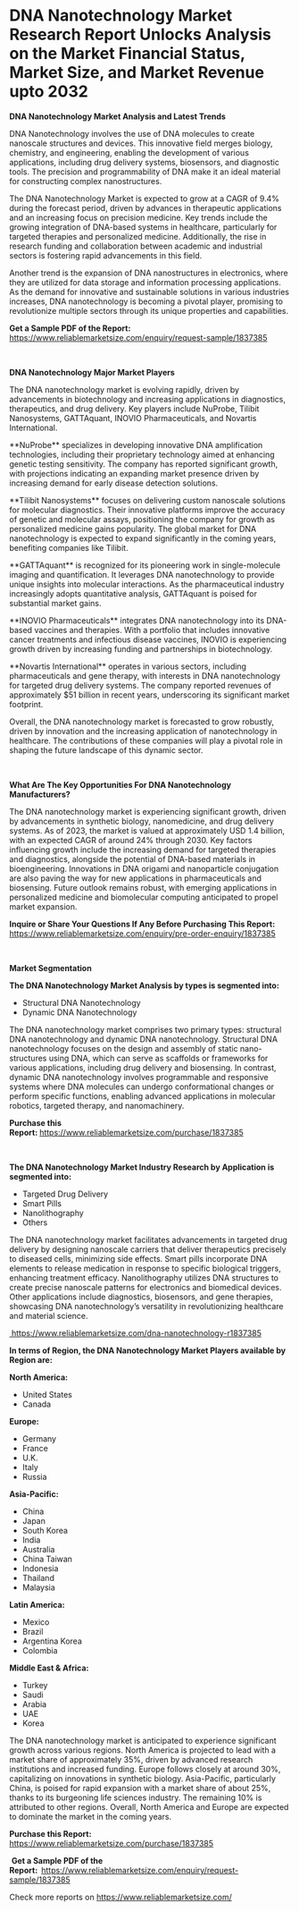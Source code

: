<p><h1>DNA Nanotechnology Market Research Report Unlocks Analysis on the Market Financial Status, Market Size, and Market Revenue upto 2032</h1></p><p><strong>DNA Nanotechnology Market Analysis and Latest Trends</strong></p>
<p><p>DNA Nanotechnology involves the use of DNA molecules to create nanoscale structures and devices. This innovative field merges biology, chemistry, and engineering, enabling the development of various applications, including drug delivery systems, biosensors, and diagnostic tools. The precision and programmability of DNA make it an ideal material for constructing complex nanostructures.</p><p>The DNA Nanotechnology Market is expected to grow at a CAGR of 9.4% during the forecast period, driven by advances in therapeutic applications and an increasing focus on precision medicine. Key trends include the growing integration of DNA-based systems in healthcare, particularly for targeted therapies and personalized medicine. Additionally, the rise in research funding and collaboration between academic and industrial sectors is fostering rapid advancements in this field.</p><p>Another trend is the expansion of DNA nanostructures in electronics, where they are utilized for data storage and information processing applications. As the demand for innovative and sustainable solutions in various industries increases, DNA nanotechnology is becoming a pivotal player, promising to revolutionize multiple sectors through its unique properties and capabilities.</p></p>
<p><strong>Get a Sample PDF of the Report:&nbsp;</strong> <a href="https://www.reliablemarketsize.com/enquiry/request-sample/1837385?utm_campaign=2759&utm_medium=2&utm_source=Github&utm_content=ia&utm_term=08032025&utm_id=dna-nanotechnology">https://www.reliablemarketsize.com/enquiry/request-sample/1837385</a></p>
<p>&nbsp;</p>
<p><strong>DNA Nanotechnology Major Market Players</strong></p>
<p><p>The DNA nanotechnology market is evolving rapidly, driven by advancements in biotechnology and increasing applications in diagnostics, therapeutics, and drug delivery. Key players include NuProbe, Tilibit Nanosystems, GATTAquant, INOVIO Pharmaceuticals, and Novartis International. </p><p>**NuProbe** specializes in developing innovative DNA amplification technologies, including their proprietary technology aimed at enhancing genetic testing sensitivity. The company has reported significant growth, with projections indicating an expanding market presence driven by increasing demand for early disease detection solutions. </p><p>**Tilibit Nanosystems** focuses on delivering custom nanoscale solutions for molecular diagnostics. Their innovative platforms improve the accuracy of genetic and molecular assays, positioning the company for growth as personalized medicine gains popularity. The global market for DNA nanotechnology is expected to expand significantly in the coming years, benefiting companies like Tilibit.</p><p>**GATTAquant** is recognized for its pioneering work in single-molecule imaging and quantification. It leverages DNA nanotechnology to provide unique insights into molecular interactions. As the pharmaceutical industry increasingly adopts quantitative analysis, GATTAquant is poised for substantial market gains.</p><p>**INOVIO Pharmaceuticals** integrates DNA nanotechnology into its DNA-based vaccines and therapies. With a portfolio that includes innovative cancer treatments and infectious disease vaccines, INOVIO is experiencing growth driven by increasing funding and partnerships in biotechnology.</p><p>**Novartis International** operates in various sectors, including pharmaceuticals and gene therapy, with interests in DNA nanotechnology for targeted drug delivery systems. The company reported revenues of approximately $51 billion in recent years, underscoring its significant market footprint.</p><p>Overall, the DNA nanotechnology market is forecasted to grow robustly, driven by innovation and the increasing application of nanotechnology in healthcare. The contributions of these companies will play a pivotal role in shaping the future landscape of this dynamic sector.</p></p>
<p>&nbsp;</p>
<p><strong>What Are The Key Opportunities For DNA Nanotechnology Manufacturers?</strong></p>
<p><p>The DNA nanotechnology market is experiencing significant growth, driven by advancements in synthetic biology, nanomedicine, and drug delivery systems. As of 2023, the market is valued at approximately USD 1.4 billion, with an expected CAGR of around 24% through 2030. Key factors influencing growth include the increasing demand for targeted therapies and diagnostics, alongside the potential of DNA-based materials in bioengineering. Innovations in DNA origami and nanoparticle conjugation are also paving the way for new applications in pharmaceuticals and biosensing. Future outlook remains robust, with emerging applications in personalized medicine and biomolecular computing anticipated to propel market expansion.</p></p>
<p><strong>Inquire or Share Your Questions If Any Before Purchasing This Report:</strong> <a href="https://www.reliablemarketsize.com/enquiry/pre-order-enquiry/1837385?utm_campaign=2759&utm_medium=2&utm_source=Github&utm_content=ia&utm_term=08032025&utm_id=dna-nanotechnology">https://www.reliablemarketsize.com/enquiry/pre-order-enquiry/1837385</a></p>
<p>&nbsp;</p>
<p><strong>Market Segmentation</strong></p>
<p><strong>The DNA Nanotechnology Market Analysis by types is segmented into:</strong></p>
<p><ul><li>Structural DNA Nanotechnology</li><li>Dynamic DNA Nanotechnology</li></ul></p>
<p><p>The DNA nanotechnology market comprises two primary types: structural DNA nanotechnology and dynamic DNA nanotechnology. Structural DNA nanotechnology focuses on the design and assembly of static nano-structures using DNA, which can serve as scaffolds or frameworks for various applications, including drug delivery and biosensing. In contrast, dynamic DNA nanotechnology involves programmable and responsive systems where DNA molecules can undergo conformational changes or perform specific functions, enabling advanced applications in molecular robotics, targeted therapy, and nanomachinery.</p></p>
<p><strong>Purchase this Report:&nbsp;</strong><a href="https://www.reliablemarketsize.com/purchase/1837385?utm_campaign=2759&utm_medium=2&utm_source=Github&utm_content=ia&utm_term=08032025&utm_id=dna-nanotechnology">https://www.reliablemarketsize.com/purchase/1837385</a></p>
<p>&nbsp;</p>
<p><strong>The DNA Nanotechnology Market Industry Research by Application is segmented into:</strong></p>
<p><ul><li>Targeted Drug Delivery</li><li>Smart Pills</li><li>Nanolithography</li><li>Others</li></ul></p>
<p><p>The DNA nanotechnology market facilitates advancements in targeted drug delivery by designing nanoscale carriers that deliver therapeutics precisely to diseased cells, minimizing side effects. Smart pills incorporate DNA elements to release medication in response to specific biological triggers, enhancing treatment efficacy. Nanolithography utilizes DNA structures to create precise nanoscale patterns for electronics and biomedical devices. Other applications include diagnostics, biosensors, and gene therapies, showcasing DNA nanotechnology’s versatility in revolutionizing healthcare and material science.</p></p>
<p><a href="https://www.reliablemarketsize.com/dna-nanotechnology-r1837385?utm_campaign=2759&utm_medium=2&utm_source=Github&utm_content=ia&utm_term=08032025&utm_id=dna-nanotechnology">&nbsp;https://www.reliablemarketsize.com/dna-nanotechnology-r1837385</a></p>
<p><strong>In terms of Region, the DNA Nanotechnology Market Players available by Region are:</strong></p>
<p>
    <p> <strong> North America: </strong>
        <ul>
            <li>United States</li>
            <li>Canada</li>
        </ul>
        </p> 
    <p> <strong> Europe: </strong>
        <ul>
            <li>Germany</li>
            <li>France</li>
            <li>U.K.</li>
            <li>Italy</li>
            <li>Russia</li>
        </ul>
        </p> 
    <p> <strong> Asia-Pacific: </strong>
        <ul>
            <li>China</li>
            <li>Japan</li>
            <li>South Korea</li>
            <li>India</li>
            <li>Australia</li>
            <li>China Taiwan</li>
            <li>Indonesia</li>
            <li>Thailand</li>
            <li>Malaysia</li>
        </ul>
        </p> 
    <p> <strong> Latin America: </strong>
        <ul>
            <li>Mexico</li>
            <li>Brazil</li>
            <li>Argentina Korea</li>
            <li>Colombia</li>
        </ul>
        </p> 
    <p> <strong> Middle East & Africa: </strong>
        <ul>
            <li>Turkey</li>
            <li>Saudi</li>
            <li>Arabia</li>
            <li>UAE</li>
            <li>Korea</li>
        </ul>
    </p>
    </p>
<p><p>The DNA nanotechnology market is anticipated to experience significant growth across various regions. North America is projected to lead with a market share of approximately 35%, driven by advanced research institutions and increased funding. Europe follows closely at around 30%, capitalizing on innovations in synthetic biology. Asia-Pacific, particularly China, is poised for rapid expansion with a market share of about 25%, thanks to its burgeoning life sciences industry. The remaining 10% is attributed to other regions. Overall, North America and Europe are expected to dominate the market in the coming years.</p></p>
<p><strong>Purchase this Report: </strong><a href="https://www.reliablemarketsize.com/purchase/1837385?utm_campaign=2759&utm_medium=2&utm_source=Github&utm_content=ia&utm_term=08032025&utm_id=dna-nanotechnology">https://www.reliablemarketsize.com/purchase/1837385</a></p>
<p>&nbsp;<strong>Get a Sample PDF of the Report:&nbsp;&nbsp;</strong><a href="https://www.reliablemarketsize.com/enquiry/request-sample/1837385?utm_campaign=2759&utm_medium=2&utm_source=Github&utm_content=ia&utm_term=08032025&utm_id=dna-nanotechnology">https://www.reliablemarketsize.com/enquiry/request-sample/1837385</a></p>
<p><strong></strong></p>
<p>Check more reports on <a href="https://www.reliablemarketsize.com/?utm_campaign=2759&utm_medium=2&utm_source=Github&utm_content=ia&utm_term=08032025&utm_id=dna-nanotechnology">https://www.reliablemarketsize.com/</a></p>